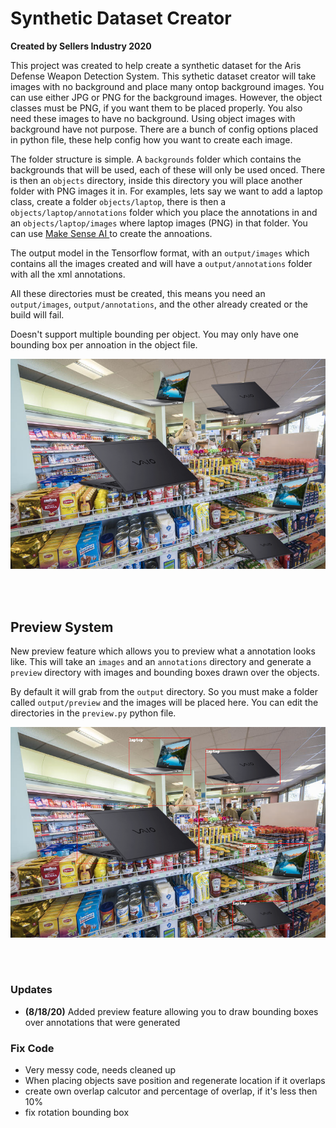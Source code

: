 # Synthetic Dataset Creator
**Created by Sellers Industry 2020**

This project was created to help create a synthetic  dataset for the Aris Defense Weapon Detection System. This sythetic dataset creator will take images with no background and place many ontop background images. You can use either JPG or PNG for the background images. However, the object classes must be PNG, if you want them to be placed properly. You also need these images to have no background. Using object images with background have not purpose. There are a bunch of config options placed in python file, these help config how you want to create each image.

The folder structure is simple. A `backgrounds` folder which contains the backgrounds that will be used, each of these will only be used onced. There is then an `objects` directory, inside this directory you will place another folder with PNG images it in. For examples, lets say we want to add a laptop class, create a folder `objects/laptop`, there is then a `objects/laptop/annotations` folder which you place the annotations in and an `objects/laptop/images` where laptop images (PNG) in that folder. You can use [ Make Sense AI ](makesense.ai) to create the annoations.

The output model in the Tensorflow format, with an `output/images` which contains all the images created and will have a `output/annotations` folder with all the xml annotations.

All these directories must be created, this means you need an `output/images`, `output/annotations`, and the other already created or the build will fail.

Doesn't support multiple bounding per object. You may only have one bounding box per annoation in the object file.

![Example Sythetic](example1.png)

<br>
<br>

## Preview System
New preview feature which allows you to preview what a annotation looks like. This will take an `images` and an `annotations` directory and generate a `preview` directory with images and bounding boxes drawn over the objects.

By default it will grab from the `output` directory. So you must make a folder called `output/preview` and the images will be placed here. You can edit the directories in the `preview.py` python file.

![Example Preview](example2.png)

<br>
<br>

### Updates
- **(8/18/20)** Added preview feature allowing you to draw bounding boxes over annotations that were generated

### Fix Code
- Very messy code, needs cleaned up
- When placing objects save position and regenerate location if it overlaps
- create own overlap calcutor and percentage of overlap, if it's less then 10%
- fix rotation bounding box
